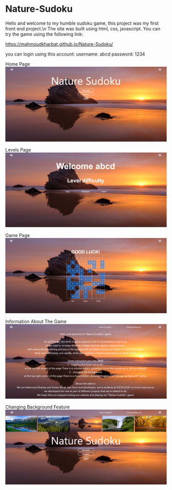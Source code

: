 # Nature-Sudoku

Hello and welcome to my humble sudoku game, this project was my first front end project.\n
The site was built using html, css, javascript.
You can try the game using the following link:

https://mahmoudkharbat.github.io/Nature-Sudoku/

you can login using this account:
username: abcd
password: 1234


Home Page
<img src = 'Illustration_Images/page1.png' />

Levels Page
<img src = 'Illustration_Images/page2.png' />

Game Page
<img src = 'Illustration_Images/page3.png' />

Information About The Game
<img src = 'Illustration_Images/page4.png' />

Changing Background Feature
<img src = 'Illustration_Images/page5.png' />
